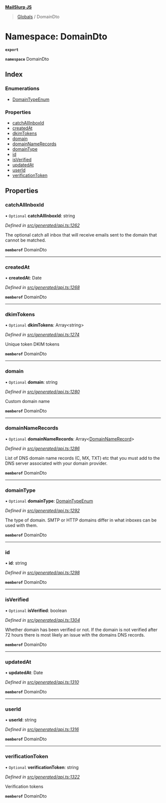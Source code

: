 **[MailSlurp JS](../README.md)**

> [Globals](../README.md) / DomainDto

# Namespace: DomainDto

**`export`** 

**`namespace`** DomainDto

## Index

### Enumerations

* [DomainTypeEnum](../enums/domaindto.domaintypeenum.md)

### Properties

* [catchAllInboxId](domaindto.md#catchallinboxid)
* [createdAt](domaindto.md#createdat)
* [dkimTokens](domaindto.md#dkimtokens)
* [domain](domaindto.md#domain)
* [domainNameRecords](domaindto.md#domainnamerecords)
* [domainType](domaindto.md#domaintype)
* [id](domaindto.md#id)
* [isVerified](domaindto.md#isverified)
* [updatedAt](domaindto.md#updatedat)
* [userId](domaindto.md#userid)
* [verificationToken](domaindto.md#verificationtoken)

## Properties

### catchAllInboxId

• `Optional` **catchAllInboxId**: string

*Defined in [src/generated/api.ts:1262](https://github.com/mailslurp/mailslurp-client/blob/24bff2e/src/generated/api.ts#L1262)*

The optional catch all inbox that will receive emails sent to the domain that cannot be matched.

**`memberof`** DomainDto

___

### createdAt

•  **createdAt**: Date

*Defined in [src/generated/api.ts:1268](https://github.com/mailslurp/mailslurp-client/blob/24bff2e/src/generated/api.ts#L1268)*

**`memberof`** DomainDto

___

### dkimTokens

• `Optional` **dkimTokens**: Array\<string>

*Defined in [src/generated/api.ts:1274](https://github.com/mailslurp/mailslurp-client/blob/24bff2e/src/generated/api.ts#L1274)*

Unique token DKIM tokens

**`memberof`** DomainDto

___

### domain

• `Optional` **domain**: string

*Defined in [src/generated/api.ts:1280](https://github.com/mailslurp/mailslurp-client/blob/24bff2e/src/generated/api.ts#L1280)*

Custom domain name

**`memberof`** DomainDto

___

### domainNameRecords

• `Optional` **domainNameRecords**: Array\<[DomainNameRecord](domainnamerecord.md)>

*Defined in [src/generated/api.ts:1286](https://github.com/mailslurp/mailslurp-client/blob/24bff2e/src/generated/api.ts#L1286)*

List of DNS domain name records (C, MX, TXT) etc that you must add to the DNS server associated with your domain provider.

**`memberof`** DomainDto

___

### domainType

• `Optional` **domainType**: [DomainTypeEnum](../enums/domaindto.domaintypeenum.md)

*Defined in [src/generated/api.ts:1292](https://github.com/mailslurp/mailslurp-client/blob/24bff2e/src/generated/api.ts#L1292)*

The type of domain. SMTP or HTTP domains differ in what inboxes can be used with them.

**`memberof`** DomainDto

___

### id

•  **id**: string

*Defined in [src/generated/api.ts:1298](https://github.com/mailslurp/mailslurp-client/blob/24bff2e/src/generated/api.ts#L1298)*

**`memberof`** DomainDto

___

### isVerified

• `Optional` **isVerified**: boolean

*Defined in [src/generated/api.ts:1304](https://github.com/mailslurp/mailslurp-client/blob/24bff2e/src/generated/api.ts#L1304)*

Whether domain has been verified or not. If the domain is not verified after 72 hours there is most likely an issue with the domains DNS records.

**`memberof`** DomainDto

___

### updatedAt

•  **updatedAt**: Date

*Defined in [src/generated/api.ts:1310](https://github.com/mailslurp/mailslurp-client/blob/24bff2e/src/generated/api.ts#L1310)*

**`memberof`** DomainDto

___

### userId

•  **userId**: string

*Defined in [src/generated/api.ts:1316](https://github.com/mailslurp/mailslurp-client/blob/24bff2e/src/generated/api.ts#L1316)*

**`memberof`** DomainDto

___

### verificationToken

• `Optional` **verificationToken**: string

*Defined in [src/generated/api.ts:1322](https://github.com/mailslurp/mailslurp-client/blob/24bff2e/src/generated/api.ts#L1322)*

Verification tokens

**`memberof`** DomainDto
